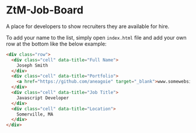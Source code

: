 # ZtM-Job-Board

A place for developers to show recruiters they are available for hire.

To add your name to the list, simply open `index.html` file and add your own row at the bottom like the below example:

```html
<div class="row">
  <div class="cell" data-title="Full Name">
    Joseph Smith
  </div>
  <div class="cell" data-title="Portfolio">
    <a href="https://github.com/aneagoie" target="_blank">www.somewebsite.com</a>
  </div>
  <div class="cell" data-title="Job Title">
    Javascript Developer
  </div>
  <div class="cell" data-title="Location">
    Somerville, MA
  </div>
</div>
```

